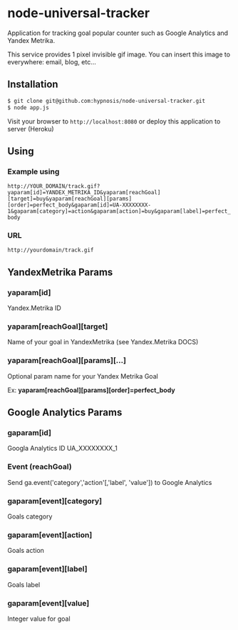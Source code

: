 # node-universal-tracker

Application for tracking goal popular counter such as Google Analytics and Yandex Metrika.

This service provides 1 pixel invisible gif image. You can insert this image to everywhere: email, blog, etc...


## Installation

```sh
$ git clone git@github.com:hypnosis/node-universal-tracker.git
$ node app.js
```

Visit your browser to `http://localhost:8080` or deploy this application to server (Heroku)


## Using


### Example using

`http://YOUR_DOMAIN/track.gif?yaparam[id]=YANDEX_METRIKA_ID&yaparam[reachGoal][target]=buy&yaparam[reachGoal][params][order]=perfect_body&gaparam[id]=UA-XXXXXXXX-1&gaparam[category]=action&gaparam[action]=buy&gaparam[label]=perfect_body`

### URL

`http://yourdomain/track.gif`

## YandexMetrika Params

### yaparam[id]

Yandex.Metrika ID

### yaparam[reachGoal][target]

Name of your goal in YandexMetrika (see Yandex.Metrika DOCS)

### yaparam[reachGoal][params][...]

Optional param name for your Yandex Metrika Goal

Ex: **yaparam[reachGoal][params][order]=perfect_body**

## Google Analytics Params

### gaparam[id]

Googla Analytics ID
UA_XXXXXXXX_1

### Event (reachGoal)
Send ga.event('category','action'[,'label', 'value']) to Google Analytics

### gaparam[event][category]

Goals category

### gaparam[event][action]

Goals action

### gaparam[event][label]

Goals label

### gaparam[event][value]

Integer value for goal

